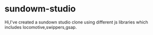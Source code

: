 # sundowm-studio
Hi,I've created a sundown studio clone using different js libraries which includes locomotive,swippers,gsap.

